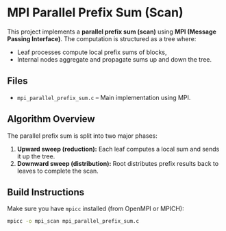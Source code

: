 # MPI Parallel Prefix Sum (Scan)

This project implements a **parallel prefix sum (scan)** using **MPI (Message Passing Interface)**. The computation is structured as a tree where:

- Leaf processes compute local prefix sums of blocks,
- Internal nodes aggregate and propagate sums up and down the tree.

## Files

- `mpi_parallel_prefix_sum.c` – Main implementation using MPI.

## Algorithm Overview

The parallel prefix sum is split into two major phases:
1. **Upward sweep (reduction):** Each leaf computes a local sum and sends it up the tree.
2. **Downward sweep (distribution):** Root distributes prefix results back to leaves to complete the scan.

## Build Instructions

Make sure you have `mpicc` installed (from OpenMPI or MPICH):

```bash
mpicc -o mpi_scan mpi_parallel_prefix_sum.c
